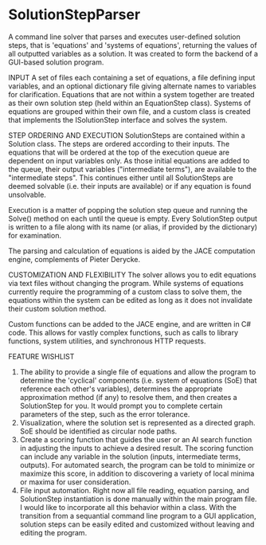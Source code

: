 # SolutionStepParser
A command line solver that parses and executes user-defined solution steps, that is 'equations' and 'systems of equations', returning the values of all outputted variables as a solution. It was created to form the backend of a GUI-based solution program.

INPUT
A set of files each containing a set of equations, a file defining input variables, and an optional dictionary file giving alternate names to variables for clarification. Equations that are not within a system together are treated as their own solution step (held within an EquationStep class). Systems of equations are grouped within their own file, and a custom class is created that implements the ISolutionStep interface and solves the system. 

STEP ORDERING AND EXECUTION
SolutionSteps are contained within a Solution class. The steps are ordered according to their inputs. The equations that will be ordered at the top of the execution queue are dependent on input variables only. As those initial equations are added to the queue, their output variables ("intermediate terms"), are available to the "intermediate steps". This continues either until all SolutionSteps are deemed solvable (i.e. their inputs are available) or if any equation is found unsolvable.

Execution is a matter of popping the solution step queue and running the Solve() method on each until the queue is empty. Every SolutionStep output is written to a file along with its name (or alias, if provided by the dictionary) for examination.

The parsing and calculation of equations is aided by the JACE computation engine, complements of Pieter Derycke. 

CUSTOMIZATION AND FLEXIBILITY
The solver allows you to edit equations via text files without changing the program. While systems of equations currently require the programming of a custom class to solve them, the equations within the system can be edited as long as it does not invalidate their custom solution method. 

Custom functions can be added to the JACE engine, and are written in C# code. This allows for vastly complex functions, such as calls to library functions, system utilities, and synchronous HTTP requests.

FEATURE WISHLIST
1) The ability to provide a single file of equations and allow the program to determine the 'cyclical' components (i.e. system of equations (SoE) that reference each other's variables), determines the appropriate approximation method (if any) to resolve them, and then creates a SolutionStep for you. It would prompt you to complete certain parameters of the step, such as the error tolerance.
2) Visualization, where the solution set is represented as a directed graph. SoE should be identified as circular node paths.
3) Create a scoring function that guides the user or an AI search function in adjusting the inputs to achieve a desired result. The scoring function can include any variable in the solution (inputs, intermediate terms, outputs). For automated search, the program can be told to minimize or maximize this score, in addition to discovering a variety of local minima or maxima for user consideration.
4) File input automation. Right now all file reading, equation parsing, and SolutionStep instantiation is done manually within the main program file. I would like to incorporate all this behavior within a class. With the transition from a sequantial command line program to a GUI application, solution steps can be easily edited and customized without leaving and editing the program.
